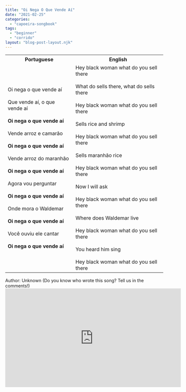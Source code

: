 ```yaml
---
title: "Oi Nega O Que Vende Aí"
date: "2021-02-25"
categories: 
  - "capoeira-songbook"
tags: 
  - "beginner"
  - "corrido"
layout: "blog-post-layout.njk"
---
```


<table class="capoeira-table">
    <tr class="header-row">
        <th>Portuguese</th>
        <th>English</th>
    </tr>
    <tr>
        <td>Oi nega o que vende aí<br><br>
        Que vende aí, o que vende aí<br><br>
        <strong>Oi nega o que vende aí</strong><br><br>
        Vende arroz e camarão<br><br>
        <strong>Oi nega o que vende aí</strong><br><br>
        Vende arroz do maranhão<br><br>
        <strong>Oi nega o que vende aí</strong><br><br>
        Agora vou perguntar<br><br>
        <strong>Oi nega o que vende aí</strong><br><br>
        Onde mora o Waldemar<br><br>
        <strong>Oi nega o que vende aí</strong><br><br>
        Você ouviu ele cantar<br><br>
        <strong>Oi nega o que vende aí</strong></td>
        <td>Hey black woman what do you sell there<br><br>
        What do sells there, what do sells there<br><br>
        Hey black woman what do you sell there<br><br>
        Sells rice and shrimp<br><br>
        Hey black woman what do you sell there<br><br>
        Sells maranhão rice<br><br>
        Hey black woman what do you sell there<br><br>
        Now I will ask<br><br>
        Hey black woman what do you sell there<br><br>
        Where does Waldemar live<br><br>
        Hey black woman what do you sell there<br><br>
        You heard him sing<br><br>
        Hey black woman what do you sell there</td>
    </tr>
</table>

<figcaption>
Author: Unknown (Do you know who wrote this song? Tell us in the comments!)
</figcaption>

<iframe width="560" height="315" src="https://www.youtube.com/embed/LyUojavRI-4" title="YouTube video player" frameborder="0" allow="accelerometer; autoplay; clipboard-write; encrypted-media; gyroscope; picture-in-picture" allowfullscreen></iframe>